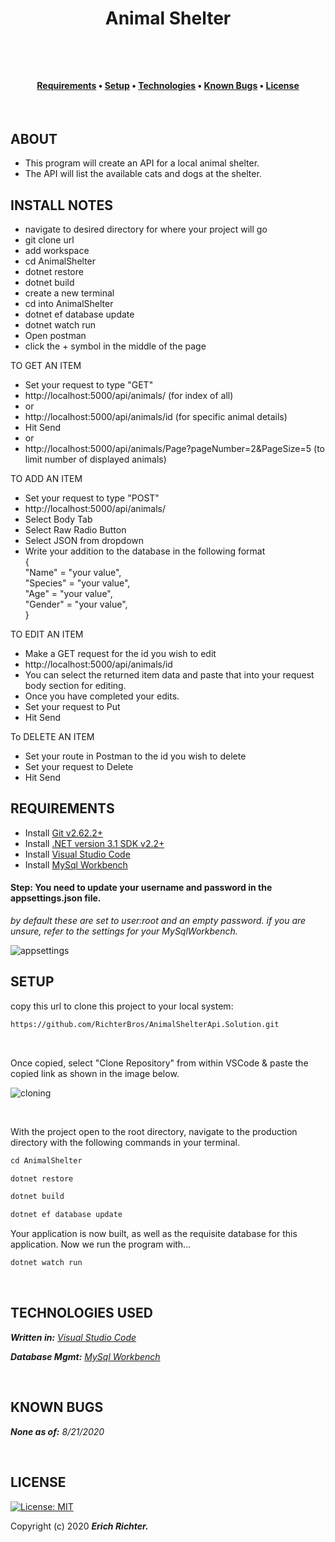 







  
**<h1 align = "center">Animal Shelter**



     
<br>

<h4 align = "center">
  <a href="#requirements">Requirements</a> •
  <a href="#setup">Setup</a> •
  <a href="#technologies-used">Technologies</a> •
  <a href="#known-bugs">Known Bugs</a> •  
  <a href="#license">License</a></h4>

<br>

## **ABOUT**

* This program will create an API for a local animal shelter. 
* The API will list the available cats and dogs at the shelter.



## **INSTALL NOTES** 

* navigate to desired directory for where your project will go
* git clone url
* add workspace
* cd AnimalShelter
* dotnet restore
* dotnet build
* create a new terminal
* cd into AnimalShelter
* dotnet ef database update
* dotnet watch run
* Open postman<br>
* click the + symbol in the middle of the page<br>

TO GET AN ITEM<br>
* Set your request to type "GET" <br>
* http://localhost:5000/api/animals/ (for index of all)<br>
* or<br>
* http://localhost:5000/api/animals/id (for specific animal details)<br>
* Hit Send<br>
* or<br>
* http://localhost:5000/api/animals/Page?pageNumber=2&PageSize=5 (to limit number of displayed animals)<br>

TO ADD AN ITEM<br>
* Set your request to type "POST"<br>
* http://localhost:5000/api/animals/ <br>
* Select Body Tab<br>
* Select Raw Radio Button<br>
* Select JSON from dropdown<br>
* Write your addition to the database in the following format<br>
{<br>
  "Name" = "your value",<br>
  "Species" = "your value",<br>
  "Age" = "your value",<br>
  "Gender" = "your value",<br>
}<br>

TO EDIT AN ITEM<br>
* Make a GET request for the id you wish to edit<br>
* http://localhost:5000/api/animals/id<br>
* You can select the returned item data and paste that into your request body section for editing.<br> 
* Once you have completed your edits.<br> 
* Set your request to Put<br>
* Hit Send<br>

To DELETE AN ITEM<br>
* Set your route in Postman to the id you wish to delete<br>
* Set your request to Delete<br>
* Hit Send<br>


## **REQUIREMENTS** 

* Install [Git v2.62.2+](https://git-scm.com/downloads/)
* Install [.NET version 3.1 SDK v2.2+](https://dotnet.microsoft.com/download/dotnet-core/2.2)
* Install [Visual Studio Code](https://code.visualstudio.com/)
* Install [MySql Workbench](https://www.mysql.com/products/workbench/)





#### Step: **You need to update your username and password in the appsettings.json file.**

_by default these are set to user:root and an empty password. if you are unsure, refer to the settings for your MySqlWorkbench._

![appsettings](https://coding-assets.s3-us-west-2.amazonaws.com/img/app-settings.png)

## **SETUP**

copy this url to clone this project to your local system:
```html
https://github.com/RichterBros/AnimalShelterApi.Solution.git
```

<br>

Once copied, select "Clone Repository" from within VSCode & paste the copied link as shown in the image below.

![cloning](https://coding-assets.s3-us-west-2.amazonaws.com/img/clone-github2.gif "Cloning from Github within VSCode")

<br>

With the project open to the root directory, navigate to the production directory with the following commands in your terminal.
```js 
cd AnimalShelter
```

```js 
dotnet restore 
```

```js 
dotnet build 
``` 

```js 
dotnet ef database update 
``` 

Your application is now built, as well as the requisite database for this application. Now we run the program with...
```js 
dotnet watch run 
``` 
<br>

## **TECHNOLOGIES USED**

_**Written in:** [Visual Studio Code](https://code.visualstudio.com/)_

_**Database Mgmt:** [MySql Workbench](https://www.mysql.com/products/workbench/)_


<br>

## **KNOWN BUGS**

_**None as of:** 8/21/2020_

<br>



## **LICENSE**
[![License: MIT](https://img.shields.io/badge/License-MIT-yellow.svg)](https://opensource.org/licenses/MIT)

Copyright (c) 2020 **_Erich Richter._**